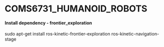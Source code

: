 # COMS6731_HUMANOID_ROBOTS

#### Install dependency - frontier_exploration
sudo apt-get install ros-kinetic-frontier-exploration ros-kinetic-navigation-stage
